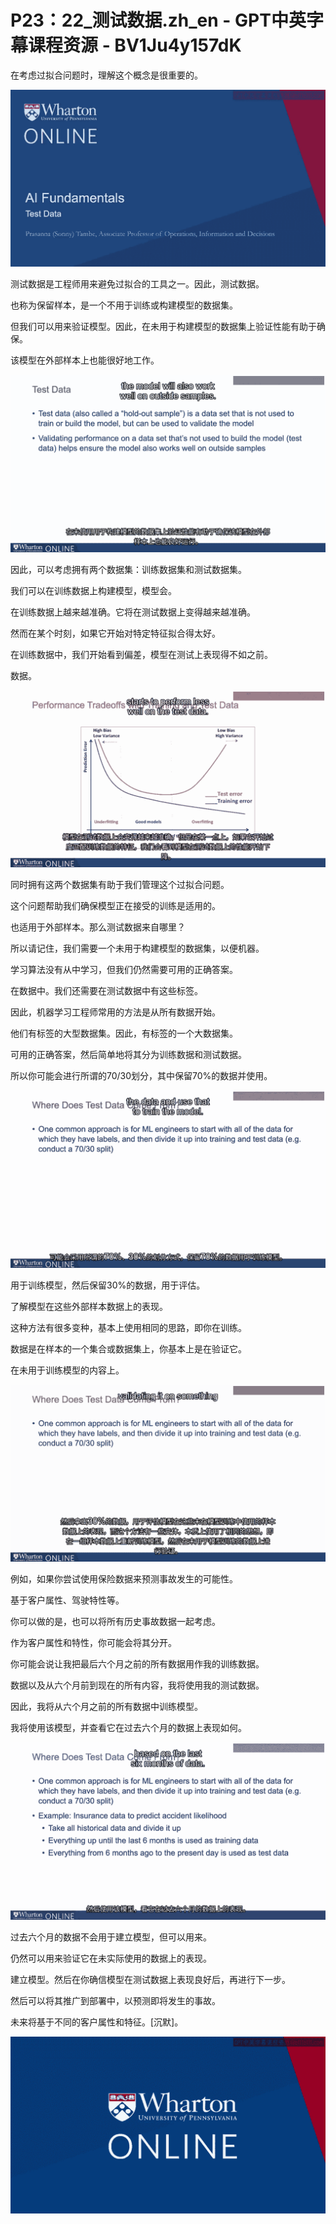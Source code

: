 # P23：22_测试数据.zh_en - GPT中英字幕课程资源 - BV1Ju4y157dK

在考虑过拟合问题时，理解这个概念是很重要的。

![](img/a23e44883cd20e020c458544872bcfd7_1.png)

测试数据是工程师用来避免过拟合的工具之一。因此，测试数据。

也称为保留样本，是一个不用于训练或构建模型的数据集。

但我们可以用来验证模型。因此，在未用于构建模型的数据集上验证性能有助于确保。

该模型在外部样本上也能很好地工作。

![](img/a23e44883cd20e020c458544872bcfd7_3.png)

因此，可以考虑拥有两个数据集：训练数据集和测试数据集。

我们可以在训练数据上构建模型，模型会。

在训练数据上越来越准确。它将在测试数据上变得越来越准确。

然而在某个时刻，如果它开始对特定特征拟合得太好。

在训练数据中，我们开始看到偏差，模型在测试上表现得不如之前。

数据。

![](img/a23e44883cd20e020c458544872bcfd7_5.png)

同时拥有这两个数据集有助于我们管理这个过拟合问题。

这个问题帮助我们确保模型正在接受的训练是适用的。

也适用于外部样本。那么测试数据来自哪里？

所以请记住，我们需要一个未用于构建模型的数据集，以便机器。

学习算法没有从中学习，但我们仍然需要可用的正确答案。

在数据中。我们还需要在测试数据中有这些标签。

因此，机器学习工程师常用的方法是从所有数据开始。

他们有标签的大型数据集。因此，有标签的一个大数据集。

可用的正确答案，然后简单地将其分为训练数据和测试数据。

所以你可能会进行所谓的70/30划分，其中保留70%的数据并使用。

![](img/a23e44883cd20e020c458544872bcfd7_7.png)

用于训练模型，然后保留30%的数据，用于评估。

了解模型在这些外部样本数据上的表现。

这种方法有很多变种，基本上使用相同的思路，即你在训练。

数据是在样本的一个集合或数据集上，你基本上是在验证它。

在未用于训练模型的内容上。

![](img/a23e44883cd20e020c458544872bcfd7_9.png)

例如，如果你尝试使用保险数据来预测事故发生的可能性。

基于客户属性、驾驶特性等。

你可以做的是，也可以将所有历史事故数据一起考虑。

作为客户属性和特性，你可能会将其分开。

你可能会说让我把最后六个月之前的所有数据用作我的训练数据。

数据以及从六个月前到现在的所有内容，我将使用我的测试数据。

因此，我将从六个月之前的所有数据中训练模型。

我将使用该模型，并查看它在过去六个月的数据上表现如何。

![](img/a23e44883cd20e020c458544872bcfd7_11.png)

过去六个月的数据不会用于建立模型，但可以用来。

仍然可以用来验证它在未实际使用的数据上的表现。

建立模型。然后在你确信模型在测试数据上表现良好后，再进行下一步。

然后可以将其推广到部署中，以预测即将发生的事故。

未来将基于不同的客户属性和特征。[沉默]。

![](img/a23e44883cd20e020c458544872bcfd7_13.png)
